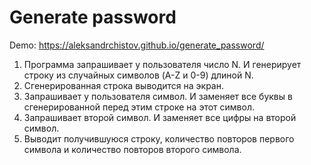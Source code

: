 # Generate password

<p>Demo: <a href="https://aleksandrchistov.github.io/generate_password/" target_blank rel="noopener">https://aleksandrchistov.github.io/generate_password/</a></p>

1. Программа запрашивает у пользователя число N. И генерирует строку из случайных символов (A-Z и 0-9) длиной N.
2. Сгенерированная строка выводится на экран.
3. Запрашивает у пользователя символ. И заменяет все буквы в сгенерированной перед этим строке на этот символ.
4. Запрашивает второй символ. И заменяет все цифры на второй символ.
5. Выводит получившуюся строку, количество повторов первого символа и количество повторов второго символа.
